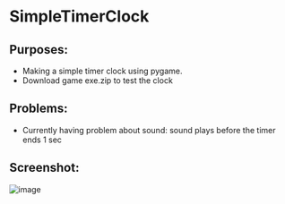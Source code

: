 # **SimpleTimerClock**

## **Purposes:**
* Making a simple timer clock using pygame.
* Download game exe.zip to test the clock 

## **Problems:**
* Currently having problem about sound: sound plays before the timer ends 1 sec

## **Screenshot:**
![image](https://raw.github.com/Hdz2001/SimpleTimerClock/main/Capture.PNG)


